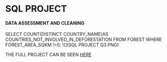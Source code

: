 # SQL PROJECT

#### DATA ASSESSMENT AND CLEANING 

SELECT COUNT(DISTINCT COUNTRY_NAME)AS COUNTRIES_NOT_INVOLVED_IN_DEFORESTATION FROM FOREST WHERE FOREST_AREA_SQKM !=0; 
![](SQL PROJECT Q3.PNG)










THE FULL PROJECT CAN BE SEEN [HERE](https://github.com/akpanmary46/SQL1/blob/main/PROJECT%20WORK.sql)
